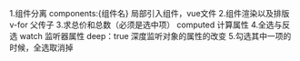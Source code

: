 1.组件分离
	components:{组件名} 局部引入组件，vue文件
2.组件渲染以及排版
	v-for 父传子
3.求总价和总数（必须是选中项）
	computed 计算属性
4.全选与反选
	watch 监听器属性 
	deep：true  深度监听对象的属性的改变
5.勾选其中一项的时候，全选取消掉